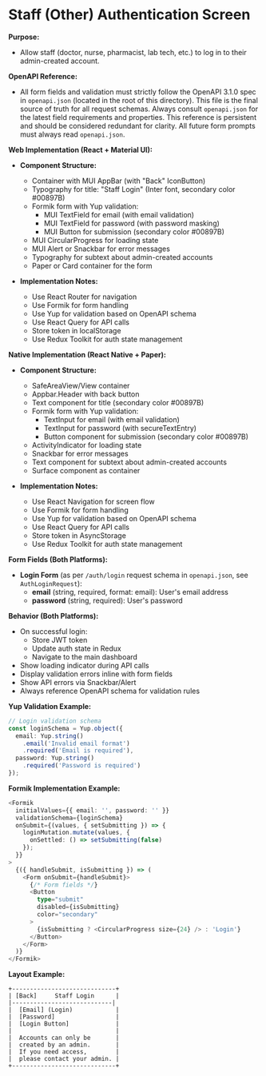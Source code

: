# Staff (Other) Authentication Screen

**Purpose:**
- Allow staff (doctor, nurse, pharmacist, lab tech, etc.) to log in to their admin-created account.

**OpenAPI Reference:**
- All form fields and validation must strictly follow the OpenAPI 3.1.0 spec in `openapi.json` (located in the root of this directory). This file is the final source of truth for all request schemas. Always consult `openapi.json` for the latest field requirements and properties. This reference is persistent and should be considered redundant for clarity. All future form prompts must always read `openapi.json`.

**Web Implementation (React + Material UI):**
- **Component Structure:**
  - Container with MUI AppBar (with "Back" IconButton)
  - Typography for title: "Staff Login" (Inter font, secondary color #00897B)
  - Formik form with Yup validation:
    - MUI TextField for email (with email validation)
    - MUI TextField for password (with password masking)
    - MUI Button for submission (secondary color #00897B)
  - MUI CircularProgress for loading state
  - MUI Alert or Snackbar for error messages
  - Typography for subtext about admin-created accounts
  - Paper or Card container for the form

- **Implementation Notes:**
  - Use React Router for navigation
  - Use Formik for form handling
  - Use Yup for validation based on OpenAPI schema
  - Use React Query for API calls
  - Store token in localStorage
  - Use Redux Toolkit for auth state management

**Native Implementation (React Native + Paper):**
- **Component Structure:**
  - SafeAreaView/View container
  - Appbar.Header with back button
  - Text component for title (secondary color #00897B)
  - Formik form with Yup validation:
    - TextInput for email (with email validation)
    - TextInput for password (with secureTextEntry)
    - Button component for submission (secondary color #00897B)
  - ActivityIndicator for loading state
  - Snackbar for error messages
  - Text component for subtext about admin-created accounts
  - Surface component as container

- **Implementation Notes:**
  - Use React Navigation for screen flow
  - Use Formik for form handling
  - Use Yup for validation based on OpenAPI schema
  - Use React Query for API calls
  - Store token in AsyncStorage
  - Use Redux Toolkit for auth state management

**Form Fields (Both Platforms):**
- **Login Form** (as per `/auth/login` request schema in `openapi.json`, see `AuthLoginRequest`):
  - **email** (string, required, format: email): User's email address
  - **password** (string, required): User's password

**Behavior (Both Platforms):**
- On successful login:
  - Store JWT token
  - Update auth state in Redux
  - Navigate to the main dashboard
- Show loading indicator during API calls
- Display validation errors inline with form fields
- Show API errors via Snackbar/Alert
- Always reference OpenAPI schema for validation rules

**Yup Validation Example:**
```typescript
// Login validation schema
const loginSchema = Yup.object({
  email: Yup.string()
    .email('Invalid email format')
    .required('Email is required'),
  password: Yup.string()
    .required('Password is required')
});
```

**Formik Implementation Example:**
```typescript
<Formik
  initialValues={{ email: '', password: '' }}
  validationSchema={loginSchema}
  onSubmit={(values, { setSubmitting }) => {
    loginMutation.mutate(values, {
      onSettled: () => setSubmitting(false)
    });
  }}
>
  {({ handleSubmit, isSubmitting }) => (
    <Form onSubmit={handleSubmit}>
      {/* Form fields */}
      <Button 
        type="submit" 
        disabled={isSubmitting}
        color="secondary"
      >
        {isSubmitting ? <CircularProgress size={24} /> : 'Login'}
      </Button>
    </Form>
  )}
</Formik>
```

**Layout Example:**
```
+-----------------------------+
| [Back]     Staff Login      |
|----------------------------|
|  [Email] (Login)            |
|  [Password]                 |
|  [Login Button]             |
|                             |
|  Accounts can only be       |
|  created by an admin.       |
|  If you need access,        |
|  please contact your admin. |
+-----------------------------+
``` 